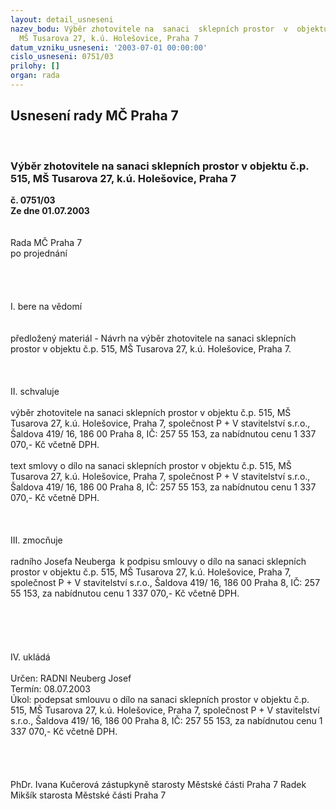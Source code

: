 ```yaml
---
layout: detail_usneseni
nazev_bodu: Výběr zhotovitele na  sanaci  sklepních prostor  v  objektu  č.p. 515,
  MŠ Tusarova 27, k.ú. Holešovice, Praha 7
datum_vzniku_usneseni: '2003-07-01 00:00:00'
cislo_usneseni: 0751/03
prilohy: []
organ: rada
---
```

<div id="ucUsn_pList" class="usn">
	<span><h2>Usnesení rady MČ Praha 7 </h2>
<br></span><div class="standBody">
<span><h3>Výběr zhotovitele na  sanaci  sklepních prostor  v  objektu  č.p. 515, MŠ Tusarova 27, k.ú. Holešovice, Praha 7</h3></span><div class="center">
		<strong>č. 0751/03</strong><br>
	</div>
<div class="center">
		<strong>Ze dne 01.07.2003</strong><br><br>
	</div>
<br>Rada MČ Praha 7<br>po projednání<br><br><br><br><br>I.	bere na vědomí<br><br> <br>předložený materiál - Návrh na výběr zhotovitele na sanaci  sklepních prostor  v  objektu  č.p. 515, MŠ Tusarova 27, k.ú. Holešovice, Praha 7.<br><br><br><br>II.	schvaluje <br><br> výběr  zhotovitele na sanaci sklepních prostor v  objektu č.p. 515, MŠ Tusarova 27, k.ú. Holešovice, Praha 7,  společnost P + V stavitelství s.r.o., Šaldova 419/ 16, 186 00 Praha 8, IČ: 257 55 153, za nabídnutou cenu  1 337 070,- Kč včetně  DPH.<br><br>text smlovy o dílo na sanaci sklepních prostor v  objektu č.p. 515, MŠ Tusarova 27, k.ú. Holešovice, Praha 7,  společnost P + V stavitelství s.r.o., Šaldova 419/ 16, 186 00 Praha 8, IČ: 257 55 153, za nabídnutou cenu  1 337 070,- Kč včetně  DPH.<br><br><br><br>III.	zmocňuje <br><br>radního Josefa Neuberga k podpisu smlouvy o dílo na sanaci sklepních prostor v  objektu č.p. 515, MŠ Tusarova 27, k.ú. Holešovice, Praha 7,  společnost P + V stavitelství s.r.o., Šaldova 419/ 16, 186 00 Praha 8, IČ: 257 55 153, za nabídnutou cenu  1 337 070,- Kč včetně  DPH.<br><br><br><br><br><br>IV.	ukládá <br><br>Určen:	RADNI Neuberg Josef<br>Termín: 08.07.2003<br>Úkol:	podepsat smlouvu o dílo na sanaci sklepních prostor v  objektu   č.p. 515, MŠ Tusarova 27, k.ú. Holešovice, Praha 7,  společnost P + V stavitelství s.r.o., Šaldova 419/ 16, 186 00 Praha 8, IČ: 257 55 153, za nabídnutou cenu  1 337 070,- Kč včetně  DPH.<br> <br><br><br>	<br>PhDr. Ivana Kučerová zástupkyně starosty Městské části Praha 7	 Radek Mikšík starosta Městské části Praha 7<br>	<br><br>
</div>
</div>